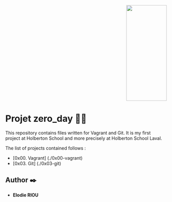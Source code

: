<p align="right">
    <img width="50%" height="300" src="https://blog.holbertonschool.com/wp-content/uploads/2019/04/instagram_feed180.jpg"
</p>

# Projet zero_day :woman_student:

This repository contains files written for Vagrant and Git. It is my first project at Holberton School and more precisely at Holberton School Laval. 

The list of projects contained follows :

* [0x00. Vagrant] (./0x00-vagrant)
* [0x03. Git] (./0x03-git)

## Author :black_nib:

* __Elodie RIOU__